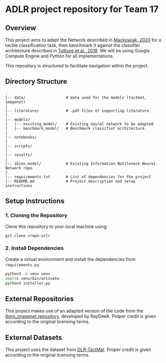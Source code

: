 # ADLR project repository for Team 17

## Overview
This project aims to adapt the Network described in [Mackowiak, 2020](literature/Mackowiak_paper.pdf) for a tactile classification task, then benchmark it against the classifier architecture described in [Tulbure et al., 2018](literature/Baueml_paper.pdf). We will be using Google Compute Engine and Python for all implementations.

This repository is structured to facilitate navigation within the project.

## Directory Structure

```
.
|-- data/                  # data used for the models (tactmat, imagenet)
|
|-- literature/            # .pdf files of supporting literature
|
|-- models/
|   |-- existing_model/    # Existing neural network to be adapted
|   |-- benchmark_model/   # Benchmark classifier architecture
|
|-- notebooks/
|
|-- scripts/
|
|-- results/
|
|-- ibinn_model/           # Existing Information Bottleneck Neural Network repo
|
|-- requirements.txt       # List of dependencies for the project
|-- README.md              # Project description and setup instructions
```
## Setup Instructions

### 1. Cloning the Repository
Clone this repository to your local machine using:
```
git clone <repo-url>
```

### 2. Install Dependencies
Create a virtual environment and install the dependencies from `requirements.py`:

```bash
python3 -m venv venv
source venv/bin/activate
python3 installer.py
```

## External Repositories

This project makes use of an adapted version of the code from the [ibinn_imagenet repository](https://github.com/RayDeeA/ibinn_imagenet), developed by RayDeeA. Proper credit is given according to the original licensing terms.

## External Datasets

This project uses the dataset from [DLR-TactMat](https://dlr-alr.github.io/dlr-tactmat/). Proper credit is given according to the original licensing terms.

